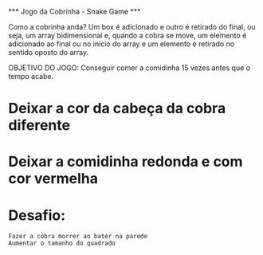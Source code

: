 *** Jogo da Cobrinha - Snake Game ***

Como a cobrinha anda? Um box é adicionado e outro é retirado do final, ou seja, um array bidimensional e, quando a cobra se move, um elemento é adicionado ao final ou no início do array e um elemento é retirado no sentido oposto do array.

OBJETIVO DO JOGO:
  Conseguir comer a comidinha 15 vezes antes que o tempo acabe.

  # Deixar a cor da cabeça da cobra diferente
  # Deixar a comidinha redonda e com cor vermelha

  # Desafio: 
    Fazer a cobra morrer ao bater na parede 
    Aumentar o tamanho do quadrado